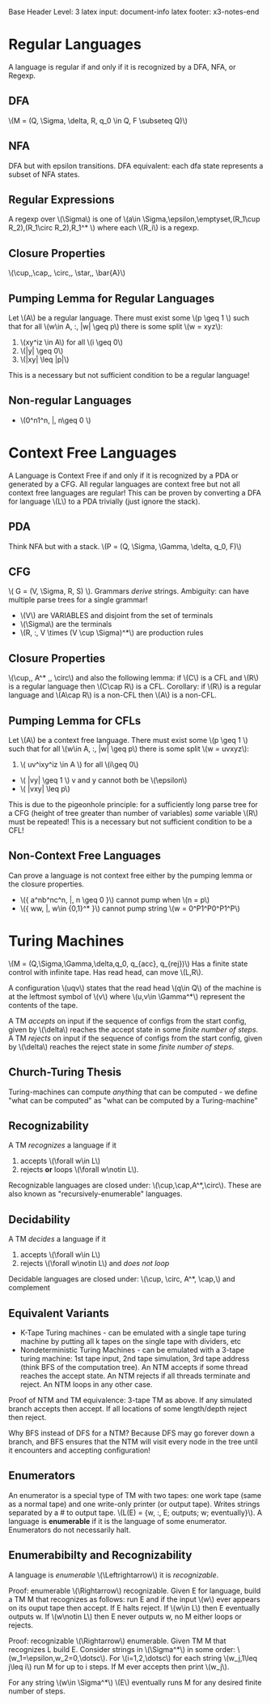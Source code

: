 Base Header Level:  3
latex input:        document-info
latex footer:       x3-notes-end

# Regular Languages
A language is regular if and only if it is recognized by a DFA, NFA, or Regexp.

## DFA
\\(M = (Q, \Sigma, \delta, R, q_0 \in Q, F \subseteq Q)\\)

## NFA
DFA but with epsilon transitions. DFA equivalent: each dfa state represents a subset of NFA states.

## Regular Expressions
A regexp over \\(\Sigma\\) is one of \\(a\in \Sigma,\epsilon,\emptyset,(R_1\cup R_2),(R_1\circ R_2),R_1^* \\) where each \\(R_i\\) is a regexp.

## Closure Properties

\\(\cup,\,\cap,\, \circ,\, \star,\, \bar{A}\\)

## Pumping Lemma for Regular Languages
Let \\(A\\) be a regular language. There must exist some \\(p \geq 1 \\) such that for all \\(w\in A\, :\, |w| \geq p\\) there is some split \\(w = xyz\\):

1. \\(xy^iz \in A\\) for all \\(i \geq 0\\)
2. \\(|y| \geq 0\\)
3. \\(|xy| \leq |p|\\)

This is a necessary but not sufficient condition to be a regular language!

## Non-regular Languages
- \\(0^n1^n\, |\, n\geq 0 \\)

# Context Free Languages
A Language is Context Free if and only if it is recognized by a PDA or generated by a CFG. All regular languages are context free but not all context free languages are regular! This can be proven by converting a DFA for language \\(L\\) to a PDA trivially (just ignore the stack).

## PDA
Think NFA but with a stack. \\(P = (Q, \Sigma, \Gamma, \delta, q_0, F)\\)

## CFG
\\( G = (V, \Sigma, R, S) \\). Grammars *derive* strings. Ambiguity: can have multiple parse trees for a single grammar!

- \\(V\\) are VARIABLES and disjoint from the set of terminals
- \\(\Sigma\\) are the terminals
- \\(R\, :\, V \times (V \cup \Sigma)^*\\) are production rules

## Closure Properties
\\(\cup,\, A^* ,\, \circ\\) and also the following lemma: if \\(C\\) is a CFL and \\(R\\) is a regular language then \\(C\cap R\\) is a CFL. Corollary: if \\(R\\) is a regular language and \\(A\cap R\\) is a non-CFL then \\(A\\) is a non-CFL.

## Pumping Lemma for CFLs
Let \\(A\\) be a context free language. There must exist some \\(p \geq 1 \\) such that for all \\(w\in A\, :\, |w| \geq p\\) there is some split \\(w = uvxyz\\):

1. \\( uv^ixy^iz \in A \\) for all \\(i\geq 0\\)
* \\( |vy| \geq 1 \\) v and y cannot both be \\(\epsilon\\)
* \\( |vxy| \leq p\\)

This is due to the pigeonhole principle: for a sufficiently long parse tree for a CFG (height of tree greater than number of variables) *some* variable \\(R\\) must be repeated!
This is a necessary but not sufficient condition to be a CFL!

## Non-Context Free Languages
Can prove a language is not context free either by the pumping lemma or the closure properties.

- \\(\{ a^nb^nc^n\, |\, n \geq 0 \}\\) cannot pump when \\(n = p\\)
- \\(\{ ww\, |\, w\in \{0,1\}^* \}\\) cannot pump string \\(w = 0^P1^P0^P1^P\\)

# Turing Machines
\\(M = (Q,\Sigma,\Gamma,\delta,q_0, q_{acc}, q_{rej})\\) Has a finite state control with infinite tape. Has read head, can move \\(L,R\\).

A configuration \\(uqv\\) states that the read head \\(q\in Q\\) of the machine is at the leftmost symbol of \\(v\\) where \\(u,v\in \Gamma^*\\) represent the contents of the tape.

A TM *accepts* on input if the sequence of configs from the start config, given by \\(\delta\\) reaches the accept state in some *finite number of steps*. A TM *rejects* on input if the sequence of configs from the start config, given by \\(\delta\\) reaches the reject state in some *finite number of steps*.

## Church-Turing Thesis
Turing-machines can compute *anything* that can be computed - we define "what can be computed" as "what can be computed by a Turing-machine"

## Recognizability
A TM *recognizes* a language if it

1. accepts \\(\forall w\in L\\)
2. rejects **or** loops \\(\forall w\notin L\\).

Recognizable languages are closed under: \\(\cup,\cap,A^*,\circ\\). These are also known as "recursively-enumerable" languages.

## Decidability
A TM *decides* a language if it

1. accepts \\(\forall w\in L\\)
2. rejects \\(\forall w\notin L\\) and *does not loop*

Decidable languages are closed under: \\(\cup, \circ, A^*, \cap,\\) and complement

## Equivalent Variants

- K-Tape Turing machines - can be emulated with a single tape turing machine by putting all k tapes on the single tape with dividers, etc
- Nondeterministic Turing Machines - can be emulated with a 3-tape turing machine: 1st tape input, 2nd tape simulation, 3rd tape address (think BFS of the computation tree). An NTM accepts if some thread reaches the accept state. An NTM rejects if all threads terminate and reject. An NTM loops in any other case.

Proof of NTM and TM equivalence: 3-tape TM as above. If any simulated branch accepts then accept. If all locations of some length/depth reject then reject.

Why BFS instead of DFS for a NTM? Because DFS may go forever down a branch, and BFS ensures that the NTM will visit every node in the tree until it encounters and accepting configuration!

## Enumerators
An enumerator is a special type of TM with two tapes: one work tape (same as a normal tape) and one write-only printer (or output tape). Writes strings separated by a # to output tape. \\(L(E) = \{w\, :\, E\; outputs\; w\; eventually\}\\). A language is **enumerable** if it is the language of some enumerator. Enumerators do not necessarily halt.

## Enumerabibilty and Recognizability
A language is *enumerable* \\(\Leftrightarrow\\) it is *recognizable*.

Proof: enumerable \\(\Rightarrow\\) recognizable. Given E for language, build a TM M that recognizes as follows: run E and if the input \\(w\\) ever appears on its ouput tape then accept. If E halts reject. If \\(w\in L\\) then E eventually outputs w. If \\(w\notin L\\) then E never outputs w, no M either loops or rejects.

Proof: recognizable \\(\Rightarrow\\) enumerable. Given TM M that recognizes L build E. Consider strings in \\(\Sigma^*\\) in some order: \\(w_1=\epsilon,w_2=0,\dotsc\\). For \\(i=1,2,\dotsc\\) for each string \\(w_j,1\leq j\leq i\\) run M for up to i steps. If M ever accepts then print \\(w_j\\).

For any string \\(w\in \Sigma^*\\) \\(E\\) eventually runs M for any desired finite number of steps.
